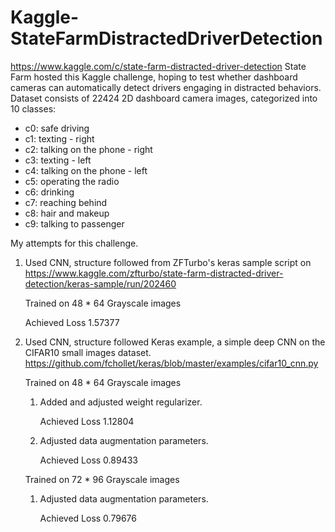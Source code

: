 # Kaggle-StateFarmDistractedDriverDetection
https://www.kaggle.com/c/state-farm-distracted-driver-detection
State Farm hosted this Kaggle challenge, hoping to test whether dashboard cameras can automatically detect drivers engaging in distracted behaviors. Dataset consists of 22424 2D dashboard camera images, categorized into 10 classes:

* c0: safe driving
* c1: texting - right
* c2: talking on the phone - right
* c3: texting - left
* c4: talking on the phone - left
* c5: operating the radio
* c6: drinking
* c7: reaching behind
* c8: hair and makeup
* c9: talking to passenger


My attempts for this challenge. 

1. Used CNN, structure followed from ZFTurbo's keras sample script on 
   https://www.kaggle.com/zfturbo/state-farm-distracted-driver-detection/keras-sample/run/202460

   Trained on 48 * 64 Grayscale images

   Achieved Loss 1.57377
2. Used CNN, structure followed Keras example, a simple deep CNN on the CIFAR10 small images dataset.
   https://github.com/fchollet/keras/blob/master/examples/cifar10_cnn.py

   Trained on 48 * 64 Grayscale images
   1. Added and adjusted weight regularizer.
   
      Achieved Loss 1.12804
   2. Adjusted data augmentation parameters.
   
      Achieved Loss 0.89433

   Trained on 72 * 96 Grayscale images
   
   1. Adjusted data augmentation parameters.
      
      Achieved Loss 0.79676
   
